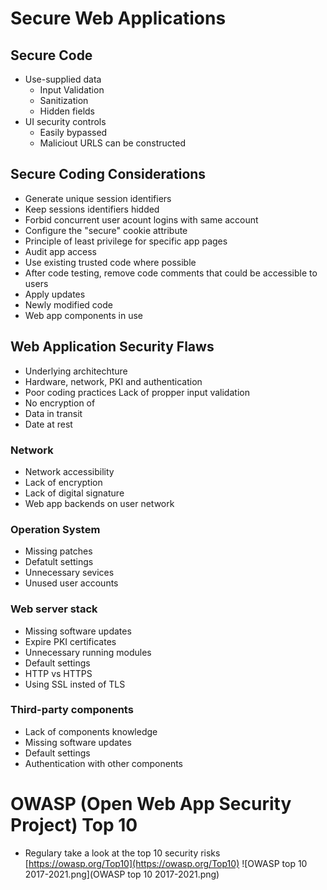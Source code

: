 # Secure Web Applications

## Secure Code
* Use-supplied data
  * Input Validation
  * Sanitization
  * Hidden fields
* UI security controls
  * Easily bypassed
  * Maliciout URLS can be constructed

## Secure Coding Considerations
* Generate unique session identifiers
* Keep sessions identifiers hidded
* Forbid concurrent user acount logins with same account
* Configure the "secure" cookie attribute
* Principle of least privilege for specific app pages
* Audit app access
* Use existing trusted code where possible
* After code testing, remove code comments that could be accessible to users
* Apply updates
 * Newly modified code
 * Web app components in use

## Web Application Security Flaws
* Underlying architechture
 * Hardware, network, PKI and authentication
* Poor coding practices
 Lack of propper input validation
* No encryption of
 * Data in transit
 * Date at rest

### Network
* Network accessibility
* Lack of encryption
* Lack of digital signature
* Web app backends on user network

### Operation System
* Missing patches
* Defatult settings
* Unnecessary sevices
* Unused user accounts

### Web server stack
* Missing software updates
* Expire PKI certificates
* Unnecessary running modules
* Default settings
* HTTP vs HTTPS
* Using SSL insted of TLS

### Third-party components
* Lack of components knowledge
* Missing software updates
* Default settings
* Authentication with other components

# OWASP (Open Web App Security Project) Top 10
* Regulary take a look at the top 10 security risks [https://owasp.org/Top10](https://owasp.org/Top10)
![OWASP top 10 2017-2021.png](OWASP top 10 2017-2021.png)
